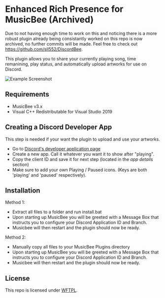 # Enhanced Rich Presence for MusicBee (Archived)

Due to not having enough time to work on this and noticing there is a more robust plugin already being consistantly worked on this repo is now archived, no further commits will be made. Feel free to check out https://github.com/sll552/DiscordBee.

This plugin allows you to share your currently playing song, time remanining, play status, and automatically upload artworks for use on Discord.

![Example Screenshot](https://i.imgur.com/F3udPi3.png)

## Requirements

- MusicBee v3.x
- Visual C++ Redistributable for Visual Studio 2019

## Creating a Discord Developer App

This step is needed if your want the plugin to upload and use your artworks.

- Go to [Discord's developer application page](https://discordapp.com/developers/applications/me)
- Create a new app. Call it whatever you want it to show after "playing".
- Copy the client ID and save it for next step (located in the *app details* section)
- Make sure to add your own Playing / Paused icons. (Keys are both 'playing' and 'paused' respectively).

## Installation
Method 1: 

- Extract all files to a folder and run install.bat
- Upon starting up MusicBee you will be greeted with a Message Box that instructs you to configure your Discord Application ID and Branch.
- Musicbee will then restart and the plugin should now be ready.

Method 2:

- Manually copy all files to your MusicBee Plugins directory
- Upon starting up MusicBee you will be greeted with a Message Box that instructs you to configure your Discord Application ID and Branch.
- Musicbee will then restart and the plugin should now be ready.

## License
This repo is licensed under [WFTPL](http://www.wtfpl.net/).
